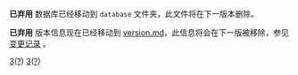 **已弃用** 数据库已经移动到 `database` 文件夹，此文件将在下一版本删除。

**已弃用** 版本信息现在已经移动到 [version.md](version)，此信息将会在下一版被移除，参见[变更记录](wiki-version-info#变更记录) 。   

<a href="wiki-version-number">3</a>([?](wiki-version-info))
[3](# "wiki-version")([?](wiki-version-info))
